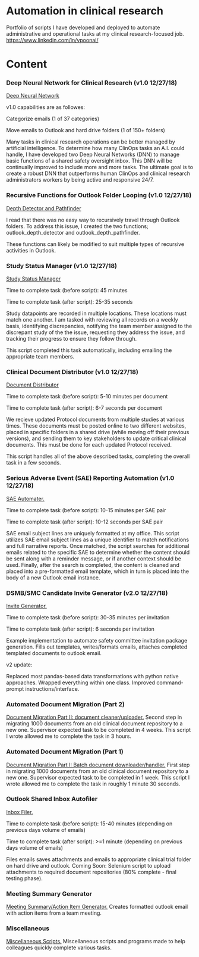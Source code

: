 # Automation in clinical research
Portfolio of scripts I have developed and deployed to automate administrative and operational tasks at my clinical research-focused job. 
https://www.linkedin.com/in/vpoonai/

# Content
### Deep Neural Network for Clinical Research (v1.0 12/27/18)
[Deep Neural Network](https://github.com/vpoonai/Office-Automation/tree/master/deep_neural_network "Deep Neural Network")

v1.0 capabilities are as followes:

Categorize emails (1 of 37 categories)

Move emails to Outlook and hard drive folders (1 of 150+ folders)

Many tasks in clinical research operations can be better managed by artificial intelligence. To determine how many ClinOps tasks an A.I. could handle, I have developed two Deep Neural Networks (DNN) to manage basic functions of a shared safety oversight inbox. This DNN will be continually improved to include more and more tasks. The ultimate goal is to create a robust DNN that outperforms human ClinOps and clinical research administrators workers by being active and responsive 24/7.

### Recursive Functions for Outlook Folder Looping (v1.0 12/27/18)
[Depth Detector and Pathfinder](https://github.com/vpoonai/Office-Automation/tree/master/outlook_automation/folder_recursion "Loop through Outlook folders and all subfolders with the Outlook Depth Detector and Outlook Pathfinder functions")

I read that there was no easy way to recursively travel through Outlook folders. To address this issue, I created the two functions; outlook_depth_detector and outlook_depth_pathfinder. 

These functions can likely be modified to suit multiple types of recursive activities in Outlook.

### Study Status Manager (v1.0 12/27/18)
[Study Status Manager](https://github.com/vpoonai/Office-Automation/tree/master/clinical_operations_automation/study_status_management "Study Status Manager")

Time to complete task (before script): 45 minutes

Time to complete task (after script): 25-35 seconds

Study datapoints are recorded in multiple locations. These locations must match one another. I am tasked with reviewing all records on a weekly basis, identifying discrepancies, notifying the team member assigned to the discrepant study of the the issue, requesting they address the issue, and tracking their progress to ensure they follow through.

This script completed this task automatically, including emailing the appropriate team members.

### Clinical Document Distributor (v1.0 12/27/18)
[Document Distributor](https://github.com/vpoonai/Office-Automation/tree/master/outlook_automation/clinical_document_distributor "Document Distributor")

Time to complete task (before script): 5-10 minutes per document

Time to complete task (after script): 6-7 seconds per document

We recieve updated Protocol documents from multiple studies at various times. These documents must be posted online to two 
different websites, placed in specific folders in a shared drive (while moving off their previous versions), and sending
them to key stakeholders to update critical clinical documents. This must be done for each updated Protocol received.

This script handles all of the above described tasks, completing the overall task in a few seconds.

### Serious Adverse Event (SAE) Reporting Automation (v1.0 12/27/18)
[SAE Automater.](https://github.com/vpoonai/Office-Automation/tree/master/clinical_operations_automation/sae_automation "SAE Automater") 

Time to complete task (before script): 10-15 minutes per SAE pair

Time to complete task (after script): 10-12 seconds per SAE pair

SAE email subject lines are uniquely formatted at my office. This script utilizes SAE email subject lines as a 
unique identifier to match notifications and full narrative reports.
Once matched, the script searches for additional emails related to the specific SAE to determine whether the content should be sent along with a reminder message, or if another context should be used. 
Finally, after the search is completed, the content is cleaned and placed into a pre-formatted email template, which in turn is placed into the body of a new Outlook email instance.
### DSMB/SMC Candidate Invite Generator (v2.0 12/27/18)
[Invite Generator.](https://github.com/vpoonai/Office-Automation/tree/master/clinical_operations_automation/dsmb_candidate_invite_generator "Invite Generator") 

Time to complete task (before script): 30-35 minutes per invitation

Time to complete task (after script): 6 seconds per invitation

Example implementation to automate safety committee invitation package generation. Fills out templates, writes/formats emails, attaches completed templated documents to outlook email.

v2 update: 

Replaced most pandas-based data transformations with python native approaches. 
Wrapped everything within one class.
Improved command-prompt instructions/interface.
### Automated Document Migration (Part 2)
[Document Migration Part II: document cleaner/uploader.](https://github.com/vpoonai/Office-Automation/tree/master/system_interfacing/mass_uploading "Document Migration Part II: document cleaner/uploader") Second step in migrating 1000 documents from an old clinical document repository to a new one. Supervisor expected task to be completed in 4 weeks. This script I wrote allowed me to complete the task in 3 hours.
### Automated Document Migration (Part 1)
[Document Migration Part I: Batch document downloader/handler.](https://github.com/vpoonai/Office-Automation/tree/master/system_interfacing/mass_downloading "Document Migration Part I: Batch document downloader/handler") First step in 
migrating 1000 documents from an old clinical document repository to a new one. Supervisor expected task to be completed in 1 week. This script I wrote allowed me to complete the task in roughly 1 minute 30 seconds.
### Outlook Shared Inbox Autofiler
[Inbox Filer.](https://github.com/vpoonai/Office-Automation/tree/master/outlook_automation/shared_inbox_filer "Inbox Filer") 

Time to complete task (before script): 15-40 minutes (depending on previous days volume of emails)

Time to complete task (after script): >=1 minute (depending on previous days volume of emails)

Files emails saves attachments and emails to appropriate clinical trial folder on hard drive and outlook. Coming Soon: Selenium script to upload attachments
to required document repositories (80% complete - final testing phase).
### Meeting Summary Generator
[Meeting Summary/Action Item Generator.](https://github.com/vpoonai/Office-Automation/tree/master/outlook_automation/actionitems "Meeting Summary/Action Item Generator") Creates formatted outlook email with action items from a team meeting.
### Miscellaneous
[Miscellaneous Scripts.](https://github.com/vpoonai/Office-Automation/tree/master/Miscellaneous "Random Bag'o'Fun") Miscellaneous scripts and programs made to help colleagues quickly complete various tasks.

